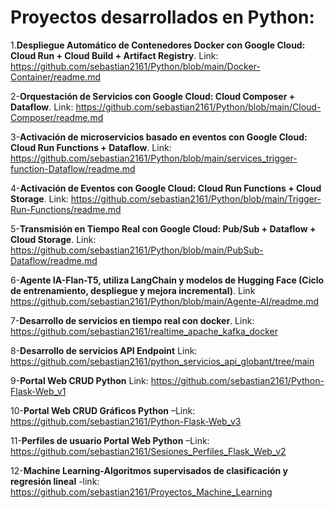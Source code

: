 # Proyectos desarrollados en Python:
1.**Despliegue Automático de Contenedores Docker con Google Cloud: Cloud Run + Cloud Build + Artifact Registry**. Link: https://github.com/sebastian2161/Python/blob/main/Docker-Container/readme.md

2-**Orquestación de Servicios con Google Cloud: Cloud Composer + Dataflow**. Link: https://github.com/sebastian2161/Python/blob/main/Cloud-Composer/readme.md

3-**Activación de microservicios basado en eventos con Google Cloud: Cloud Run Functions + Dataflow**. Link: https://github.com/sebastian2161/Python/blob/main/services_trigger-function-Dataflow/readme.md

4-**Activación de Eventos con Google Cloud: Cloud Run Functions + Cloud Storage**. Link: https://github.com/sebastian2161/Python/blob/main/Trigger-Run-Functions/readme.md

5-**Transmisión en Tiempo Real con Google Cloud: Pub/Sub + Dataflow + Cloud Storage**. Link: https://github.com/sebastian2161/Python/blob/main/PubSub-Dataflow/readme.md

6-**Agente IA-Flan-T5, utiliza LangChain y modelos de Hugging Face (Ciclo de entrenamiento, despliegue y mejora incremental)**. Link https://github.com/sebastian2161/Python/blob/main/Agente-AI/readme.md

7-**Desarrollo de servicios en tiempo real con docker**. Link: https://github.com/sebastian2161/realtime_apache_kafka_docker

8-**Desarrollo de servicios API Endpoint** Link: https://github.com/sebastian2161/python_servicios_api_globant/tree/main

9-**Portal Web CRUD Python** Link: https://github.com/sebastian2161/Python-Flask-Web_v1

10-**Portal Web CRUD Gráficos Python** –Link: https://github.com/sebastian2161/Python-Flask-Web_v3

11-**Perfiles de usuario Portal Web Python** –Link: https://github.com/sebastian2161/Sesiones_Perfiles_Flask_Web_v2

12-**Machine Learning-Algoritmos supervisados de clasificación y regresión lineal** -link: https://github.com/sebastian2161/Proyectos_Machine_Learning
